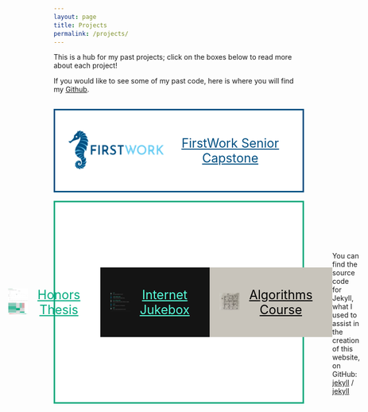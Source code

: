 ```yaml
---
layout: page
title: Projects
permalink: /projects/
---
```


This is a hub for my past projects; click on the boxes below to read more about each project!

If you would like to see some of my past code, here is where you will find my <a href = "https://github.com/christiangideon" target = "_blank"><u>Github</u></a>.<br><br>


<!--Senior Capstone-->
<html>
  <head>
    <title>Senior Capstone</title>
  </head>
  <style>
    .container3 {
    background-color: white;
    border-style: solid;
    border-color: #035183;
    display: flex;
    align-items: center;
    justify-content: center
    }
    img {
      max-width: 100%;
      max-height:100%;
      padding: 15px;
    }
    .text {
      font-size: 25px;
      text-align: center;
      color: white;
      padding: 25px;
    }
  </style>
  <body>
    <div class="container3" onclick='location.href="/projects/usd-capstone/"'>
      <div class="image">
        <a href = "/projects/usd-capstone/"><img src="/docs/assets/FirstWork_Logo.png" alt="A picture of the FirstWork company logo."/></a>
      </div>
      <div class="text">
        <a href = "/projects/usd-capstone/" style="color: #035183"><u>FirstWork Senior Capstone</u></a>
      </div>
    </div>
  </body>
</html>

<br>

<!--Honors Thesis-->
<html>
  <head>
    <title>Honors Thesis</title>
  </head>
  <style>
    .container4 {
    background-color: white;
    border-style: solid;
    border-color: #00AA7E;
    display: flex;
    align-items: center;
    justify-content: center
    }
    img {
      max-width: 100%;
      max-height:100%;
      padding: 15px;
    }
    .text {
      font-size: 25px;
      text-align: center;
      color: white;
      padding: 25px;
    }
  </style>
  <body>
    <div class="container4" onclick='location.href="/projects/honors-thesis/"'>
      <div class="image">
        <a href = "/projects/honors-thesis/"><img src="/docs/assets/honors_dashboard.png" alt="A picture of an unsolved, handwritten sudoku problem."/></a>
      </div>
      <div class="text">
        <a href = "/projects/honors-thesis/" style="color: #00AA7E"><u>Honors Thesis</u></a>
      </div>
      
    </div>
  </body>
</html>

<br>

<!--Internet Jukebox-->
<html>
  <head>
    <title>Internet Jukebox</title>
  </head>
  <style>
    .container1 {
    background-color: #141414;
    display: flex;
    align-items: center;
    justify-content: center
    }
    img {
      max-width: 100%;
      max-height:100%;
      padding: 15px;
    }
    .text {
      font-size: 25px;
      text-align: center;
      color: white;
      padding: 25px;
    }
  </style>
  <body>
    <div class="container1" onclick='location.href="/projects/jukebox/"'>
      <div class="image">
        <a href = "/projects/jukebox/"><img src="/docs/assets/Jukebox-Capabilities.png" alt="A picture of project jukebox's mp3 player supported functionality."/></a>
      </div>
      <div class="text">
        <a href = "/projects/jukebox/" style="color: #57FFDC"><u>Internet Jukebox</u></a>
      </div>
    </div>
  </body>
</html>

<br>


<!--Algorithms Class-->
<html>
  <head>
    <title>Algorithms Course</title>
  </head>
  <style>
    .container2 {
    background-color: #C8C4BB;
    display: flex;
    align-items: center;
    justify-content: center
    }
    img {
      max-width: 100%;
      max-height:100%;
      padding: 20px;
    }
    .text {
      font-size: 25px;
      text-align: center;
      color: white;
      padding: 40px;
    }
  </style>
  <body>
    <div class="container2" onclick='location.href="/projects/algorithms/"'>
      <div class="image">
        <a href = "/projects/algorithms/"><img src="/docs/assets/sudokusmall.png" alt="A picture of an unsolved, handwritten sudoku problem." width="100%"/></a>
      </div>
      <div class="text">
        <a href = "/projects/algorithms/" style="color: black"><u>Algorithms Course</u></a>
      </div>
    </div>
  </body>
</html>

<br>


<br><br><br><br><br>You can find the source code for Jekyll, what I used to assist in the creation of this website, on GitHub:
[jekyll][jekyll-organization] /
[jekyll](https://github.com/jekyll/jekyll)


[jekyll-organization]: https://github.com/jekyll
